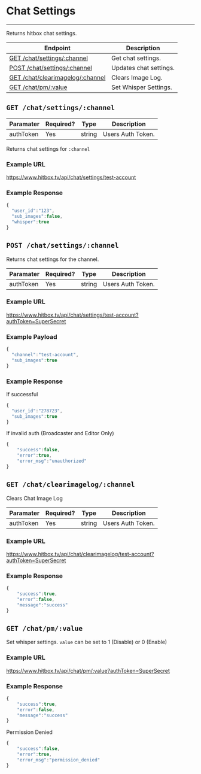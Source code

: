 # Chat Settings
***

Returns hitbox chat settings.

| Endpoint | Description |
| ---- | --------------- |
| [GET /chat/settings/:channel](/chat/settings.md#get-chatsettingschannel) | Get chat settings. |
| [POST /chat/settings/:channel](/chat/settings.md#post-chatsettingschannel) | Updates chat settings. |
| [GET /chat/clearimagelog/:channel](/chat/settings.md#get-clearimagelogchannel) | Clears Image Log. |
| [GET /chat/pm/:value](/chat/settings.md#get-chatpmvalue) | Set Whisper Settings. |


## `GET /chat/settings/:channel`

| Paramater | Required? | Type | Description |
| ---- | ----- | ---- | ----- |
| authToken | Yes | string | Users Auth Token. | 

Returns chat settings for `:channel`

### Example URL

https://www.hitbox.tv/api/chat/settings/test-account

### Example Response 

```javascript
{
  "user_id":"123",
  "sub_images":false,
  "whisper":true
}
```

## `POST /chat/settings/:channel`

Returns chat settings for the channel.

| Paramater | Required? | Type | Description |
| ---- | ----- | ---- | ----- |
| authToken | Yes | string | Users Auth Token. | 

### Example URL

https://www.hitbox.tv/api/chat/settings/test-account?authToken=SuperSecret

### Example Payload 

```javascript
{
  "channel":"test-account",
  "sub_images":true
}
```

### Example Response
If successful

```javascript
{
  "user_id":"278723",
  "sub_images":true
}
```

If invalid auth (Broadcaster and Editor Only)

```javascript
{
    "success":false,
    "error":true,
    "error_msg":"unauthorized"
}
```

## `GET /chat/clearimagelog/:channel`

Clears Chat Image Log

| Paramater | Required? | Type | Description |
| ---- | ----- | ---- | ----- |
| authToken | Yes | string | Users Auth Token. | 

### Example URL

https://www.hitbox.tv/api/chat/clearimagelog/test-account?authToken=SuperSecret

### Example Response

```javascript
{
    "success":true,
    "error":false,
    "message":"success"
}
```

## `GET /chat/pm/:value`

Set whisper settings. `value` can be set to 1 (Disable) or 0 (Enable)

### Example URL

https://www.hitbox.tv/api/chat/pm/:value?authToken=SuperSecret

### Example Response

```javascript
{
    "success":true,
    "error":false,
    "message":"success"
}
```

Permission Denied

```javascript
{
    "success":false,
    "error":true,
    "error_msg":"permission_denied"
}
```